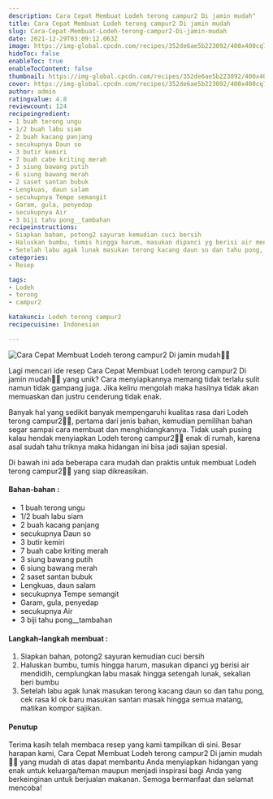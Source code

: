 ```yaml
---
description: Cara Cepat Membuat Lodeh terong campur2 Di jamin mudah"
title: Cara Cepat Membuat Lodeh terong campur2 Di jamin mudah
slug: Cara-Cepat-Membuat-Lodeh-terong-campur2-Di-jamin-mudah
date: 2021-12-29T03:09:12.063Z
image: https://img-global.cpcdn.com/recipes/352de6ae5b223092/400x400cq70/photo.jpg
hideToc: false
enableToc: true
enableTocContent: false
thumbnail: https://img-global.cpcdn.com/recipes/352de6ae5b223092/400x400cq70/photo.jpg
cover: https://img-global.cpcdn.com/recipes/352de6ae5b223092/400x400cq70/photo.jpg
author: admin
ratingvalue: 4.8
reviewcount: 124
recipeingredient:
- 1 buah terong ungu
- 1/2 buah labu siam
- 2 buah kacang panjang
- secukupnya Daun so
- 3 butir kemiri
- 7 buah cabe kriting merah
- 3 siung bawang putih
- 6 siung bawang merah
- 2 saset santan bubuk
- Lengkuas, daun salam
- secukupnya Tempe semangit
- Garam, gula, penyedap
- secukupnya Air
- 3 biji tahu pong__tambahan
recipeinstructions:
- Siapkan bahan, potong2 sayuran kemudian cuci bersih
- Haluskan bumbu, tumis hingga harum, masukan dipanci yg berisi air mendidih, cemplungkan labu masak hingga setengah lunak, sekalian beri bumbu
- Setelah labu agak lunak masukan terong kacang daun so dan tahu pong, cek rasa kl ok baru masukan santan masak hingga semua matang, matikan kompor sajikan.
categories:
- Resep

tags:
- Lodeh
- terong
- campur2

katakunci: Lodeh terong campur2
recipecuisine: Indonesian

---
```


![Cara Cepat Membuat Lodeh terong campur2 Di jamin mudah👩‍🍳](https://img-global.cpcdn.com/recipes/352de6ae5b223092/400x400cq70/photo.jpg)

Lagi mencari ide resep Cara Cepat Membuat Lodeh terong campur2 Di jamin mudah👩‍🍳 yang unik? Cara menyiapkannya memang tidak terlalu sulit namun tidak gampang juga. Jika keliru mengolah maka hasilnya tidak akan memuaskan dan justru cenderung tidak enak.

Banyak hal yang sedikit banyak mempengaruhi kualitas rasa dari Lodeh terong campur2👩‍🍳, pertama dari jenis bahan, kemudian pemilihan bahan segar sampai cara membuat dan menghidangkannya. Tidak usah pusing kalau hendak menyiapkan Lodeh terong campur2👩‍🍳 enak di rumah, karena asal sudah tahu triknya maka hidangan ini bisa jadi sajian spesial.

Di bawah ini ada beberapa cara mudah dan praktis untuk membuat Lodeh terong campur2👩‍🍳 yang siap dikreasikan.

<!--inarticleads1-->

#### Bahan-bahan :

- 1 buah terong ungu
- 1/2 buah labu siam
- 2 buah kacang panjang
- secukupnya Daun so
- 3 butir kemiri
- 7 buah cabe kriting merah
- 3 siung bawang putih
- 6 siung bawang merah
- 2 saset santan bubuk
- Lengkuas, daun salam
- secukupnya Tempe semangit
- Garam, gula, penyedap
- secukupnya Air
- 3 biji tahu pong__tambahan

<!--inarticleads2-->

#### Langkah-langkah membuat :

1. Siapkan bahan, potong2 sayuran kemudian cuci bersih
1. Haluskan bumbu, tumis hingga harum, masukan dipanci yg berisi air mendidih, cemplungkan labu masak hingga setengah lunak, sekalian beri bumbu
1. Setelah labu agak lunak masukan terong kacang daun so dan tahu pong, cek rasa kl ok baru masukan santan masak hingga semua matang, matikan kompor sajikan.

#### Penutup

Terima kasih telah membaca resep yang kami tampilkan di sini. Besar harapan kami, Cara Cepat Membuat Lodeh terong campur2 Di jamin mudah👩‍🍳 yang mudah di atas dapat membantu Anda menyiapkan hidangan yang enak untuk keluarga/teman maupun menjadi inspirasi bagi Anda yang berkeinginan untuk berjualan makanan. Semoga bermanfaat dan selamat mencoba!